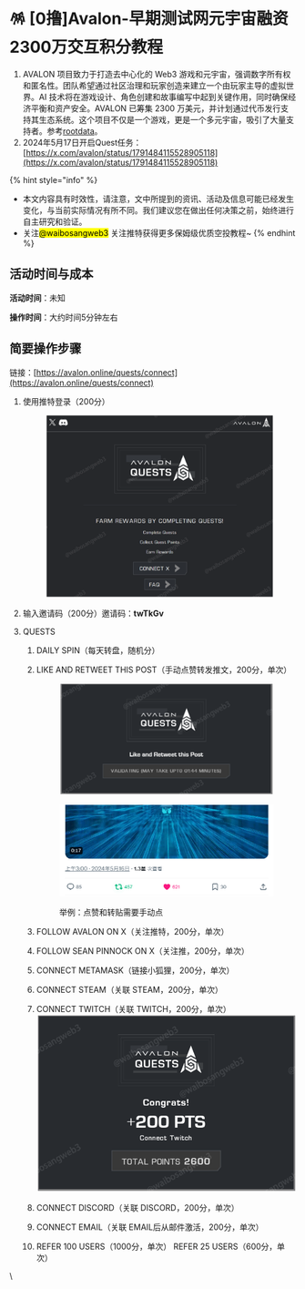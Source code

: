 # 🪅 \[0撸]Avalon-早期测试网元宇宙融资2300万交互积分教程

1. AVALON 项目致力于打造去中心化的 Web3 游戏和元宇宙，强调数字所有权和匿名性。团队希望通过社区治理和玩家创造来建立一个由玩家主导的虚拟世界。AI 技术将在游戏设计、角色创建和故事编写中起到关键作用，同时确保经济平衡和资产安全。AVALON 已筹集 2300 万美元，并计划通过代币发行支持其生态系统。这个项目不仅是一个游戏，更是一个多元宇宙，吸引了大量支持者。参考[rootdata](https://www.rootdata.com/zh/Projects/detail/Avalon?k=NzExNw%3D%3D)。
2. 2024年5月17日开启Quest任务：[https://x.com/avalon/status/1791484115528905118](https://x.com/avalon/status/1791484115528905118)

{% hint style="info" %}
* 本文内容具有时效性，请注意，文中所提到的资讯、活动及信息可能已经发生变化，与当前实际情况有所不同。我们建议您在做出任何决策之前，始终进行自主研究和验证。
* 关注<mark style="background-color:yellow;">@waibosangweb3</mark> 关注推特获得更多保姆级优质空投教程\~
{% endhint %}

## 活动时间与成本 <a href="#huo-dong-shi-jian-yu-cheng-ben" id="huo-dong-shi-jian-yu-cheng-ben"></a>

**活动时间**：未知

**操作时间**：大约时间5分钟左右

## 简要操作步骤 <a href="#jian-yao-cao-zuo-bu-zhou" id="jian-yao-cao-zuo-bu-zhou"></a>

链接：[https://avalon.online/quests/connect](https://avalon.online/quests/connect)

1.  使用推特登录（200分）

    <figure><img src=".gitbook/assets/image (17).png" alt=""><figcaption></figcaption></figure>
2. 输入邀请码（200分）邀请码：**twTkGv**
3. QUESTS
   1. DAILY SPIN（每天转盘，随机分）
   2.  LIKE AND RETWEET THIS POST（手动点赞转发推文，200分，单次）&#x20;

       <figure><img src=".gitbook/assets/image (18).png" alt="" width="563"><figcaption></figcaption></figure>

       <figure><img src=".gitbook/assets/image (20).png" alt="" width="446"><figcaption><p>举例：点赞和转贴需要手动点</p></figcaption></figure>
   3. FOLLOW AVALON ON X（关注推特，200分，单次）&#x20;
   4. FOLLOW SEAN PINNOCK ON X（关注推，200分，单次）&#x20;
   5. CONNECT METAMASK（链接小狐狸，200分，单次）&#x20;
   6. CONNECT STEAM（关联 STEAM，200分，单次）&#x20;
   7. CONNECT TWITCH（关联 TWITCH，200分，单次）\
      ![](<.gitbook/assets/image (22).png>)
   8. CONNECT DISCORD（关联 DISCORD，200分，单次）&#x20;
   9. CONNECT EMAIL（关联 EMAIL后从邮件激活，200分，单次）
   10. REFER 100 USERS（1000分，单次） REFER 25 USERS（600分，单次）



\
